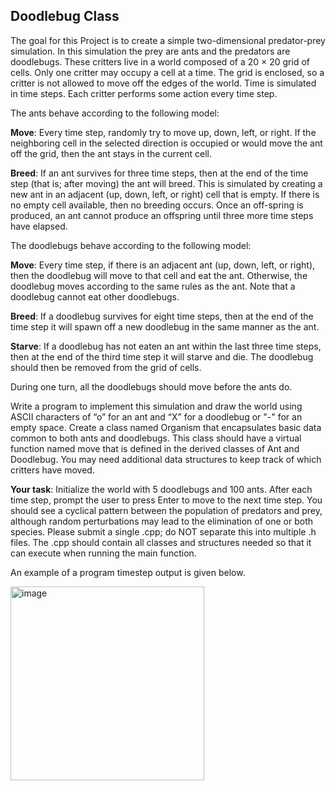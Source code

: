 
## Doodlebug Class

The goal for this Project is to create a simple two-dimensional predator-prey
simulation. In this simulation the prey are ants and the predators are doodlebugs.
These critters live in a world composed of a 20 × 20 grid of cells. Only one critter
may occupy a cell at a time. The grid is enclosed, so a critter is not allowed to move
off the edges of the world. Time is simulated in time steps. Each critter performs
some action every time step.


The ants behave according to the following model:

**Move**: Every time step, randomly try to move up, down, left, or right. If the neighboring cell in the
selected direction is occupied or would move the ant off the grid, then the ant stays in the
current cell.

**Breed**: If an ant survives for three time steps, then at the end of the time step (that is; after
moving) the ant will breed. This is simulated by creating a new ant in an adjacent (up, down, left,
or right) cell that is empty. If there is no empty cell available, then no breeding occurs. Once an
off-spring is produced, an ant cannot produce an offspring until three more time steps have
elapsed.


The doodlebugs behave according to the following model:

**Move**: Every time step, if there is an adjacent ant (up, down, left, or right), then the doodlebug
will move to that cell and eat the ant. Otherwise, the doodlebug moves according to the same
rules as the ant. Note that a doodlebug cannot eat other doodlebugs.

**Breed**: If a doodlebug survives for eight time steps, then at the end of the time step it will spawn
off a new doodlebug in the same manner as the ant.

**Starve**: If a doodlebug has not eaten an ant within the last three time steps, then at the end of
the third time step it will starve and die. The doodlebug should then be removed from the grid of
cells.


During one turn, all the doodlebugs should move before the ants do.

Write a program to implement this simulation and draw the world using ASCII characters of “o”
for an ant and “X” for a doodlebug or "-" for an empty space. Create a class named Organism
that encapsulates basic data common to both ants and doodlebugs. This class should have a
virtual function named move that is defined in the derived classes of Ant and Doodlebug. You
may need additional data structures to keep track of which critters have moved.

**Your task**: Initialize the world with 5 doodlebugs and 100 ants. After each time step, prompt the
user to press Enter to move to the next time step. You should see a cyclical pattern between the
population of predators and prey, although random perturbations may lead to the elimination of
one or both species. Please submit a single .cpp; do NOT separate this into multiple .h files.
The .cpp should contain all classes and structures needed so that it can execute when running
the main function.

An example of a program timestep output is given below.

<img width="310" alt="image" src="https://github.com/ZijiePang/zijie_pang_portfolio/assets/60828911/f6f1fd26-ffef-4adb-abf3-b9b26068570b">
